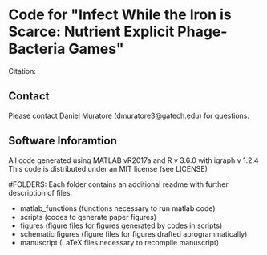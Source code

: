 # Code for "Infect While the Iron is Scarce: Nutrient Explicit Phage-Bacteria Games"
Citation:
## Contact
Please contact Daniel Muratore (dmuratore3@gatech.edu) for questions.
## Software Inforamtion
All code generated using MATLAB vR2017a and R v 3.6.0 with igraph v 1.2.4 
This code is distributed under an MIT license (see LICENSE)

#FOLDERS:
Each folder contains an additional readme with further description of files.
* matlab_functions (functions necessary to run matlab code)
* scripts (codes to generate paper figures)
* figures (figure files for figures generated by codes in scripts)
* schematic figures (figure files for figures drafted aprogrammatically)
* manuscript (LaTeX files necessary to recompile manuscript)

